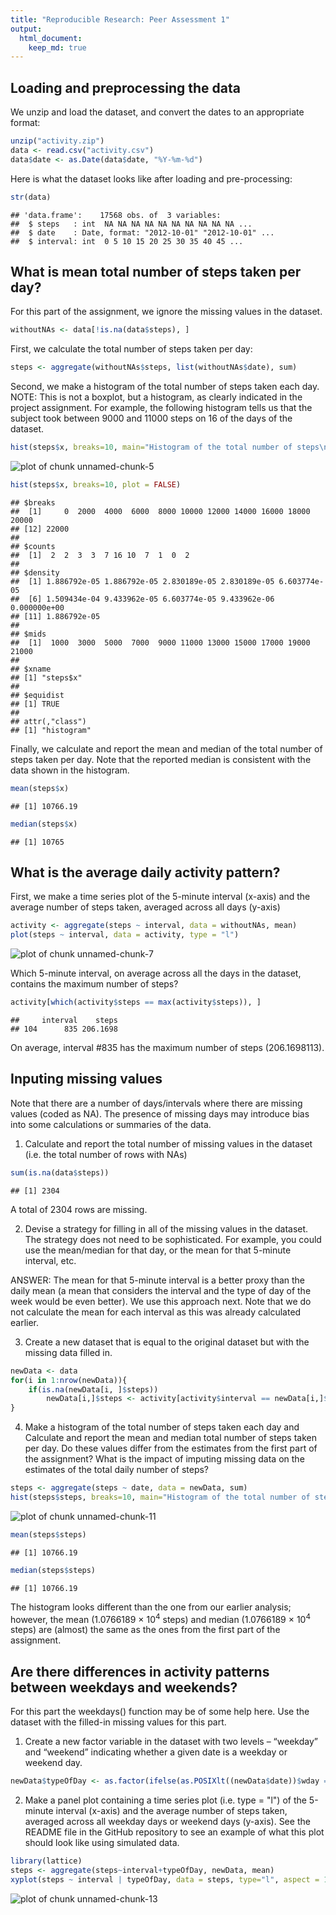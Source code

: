 ```yaml
---
title: "Reproducible Research: Peer Assessment 1"
output: 
  html_document:
    keep_md: true
---
```


## Loading and preprocessing the data
We unzip and load the dataset, and convert the dates to an appropriate format:

```r
unzip("activity.zip")
data <- read.csv("activity.csv")
data$date <- as.Date(data$date, "%Y-%m-%d")
```

Here is what the dataset looks like after loading and pre-processing:

```r
str(data)
```

```
## 'data.frame':	17568 obs. of  3 variables:
##  $ steps   : int  NA NA NA NA NA NA NA NA NA NA ...
##  $ date    : Date, format: "2012-10-01" "2012-10-01" ...
##  $ interval: int  0 5 10 15 20 25 30 35 40 45 ...
```


## What is mean total number of steps taken per day?
For this part of the assignment, we ignore the missing values in the dataset.

```r
withoutNAs <- data[!is.na(data$steps), ]
```

First, we calculate the total number of steps taken per day:

```r
steps <- aggregate(withoutNAs$steps, list(withoutNAs$date), sum)
```

Second, we make a histogram of the total number of steps taken each day. NOTE: This is not a boxplot, but a histogram, as clearly indicated in the project assignment. For example, the following histogram tells us that the subject took between 9000 and 11000 steps on 16 of the days of the dataset.

```r
hist(steps$x, breaks=10, main="Histogram of the total number of steps\ntaken each day", xlab="Steps")
```

![plot of chunk unnamed-chunk-5](figure/unnamed-chunk-5-1.png) 

```r
hist(steps$x, breaks=10, plot = FALSE)
```

```
## $breaks
##  [1]     0  2000  4000  6000  8000 10000 12000 14000 16000 18000 20000
## [12] 22000
## 
## $counts
##  [1]  2  2  3  3  7 16 10  7  1  0  2
## 
## $density
##  [1] 1.886792e-05 1.886792e-05 2.830189e-05 2.830189e-05 6.603774e-05
##  [6] 1.509434e-04 9.433962e-05 6.603774e-05 9.433962e-06 0.000000e+00
## [11] 1.886792e-05
## 
## $mids
##  [1]  1000  3000  5000  7000  9000 11000 13000 15000 17000 19000 21000
## 
## $xname
## [1] "steps$x"
## 
## $equidist
## [1] TRUE
## 
## attr(,"class")
## [1] "histogram"
```
  

Finally, we calculate and report the mean and median of the total number of steps taken per day. Note that the reported median is consistent with the data shown in the histogram.

```r
mean(steps$x)
```

```
## [1] 10766.19
```

```r
median(steps$x)
```

```
## [1] 10765
```


## What is the average daily activity pattern?
First, we make a time series plot of the 5-minute interval (x-axis) and the average number of steps taken, averaged across all days (y-axis)


```r
activity <- aggregate(steps ~ interval, data = withoutNAs, mean)
plot(steps ~ interval, data = activity, type = "l")
```

![plot of chunk unnamed-chunk-7](figure/unnamed-chunk-7-1.png) 

Which 5-minute interval, on average across all the days in the dataset, contains the maximum number of steps?

```r
activity[which(activity$steps == max(activity$steps)), ]
```

```
##     interval    steps
## 104      835 206.1698
```
On average, interval #835 has the maximum number of steps (206.1698113).


## Inputing missing values
Note that there are a number of days/intervals where there are missing values (coded as NA). The presence of missing days may introduce bias into some calculations or summaries of the data.

1. Calculate and report the total number of missing values in the dataset (i.e. the total number of rows with NAs)

```r
sum(is.na(data$steps))
```

```
## [1] 2304
```

A total of 2304 rows are missing.

2. Devise a strategy for filling in all of the missing values in the dataset. The strategy does not need to be sophisticated. For example, you could use the mean/median for that day, or the mean for that 5-minute interval, etc.

ANSWER: The mean for that 5-minute interval is a better proxy than the daily mean (a mean that considers the interval and the type of day of the week would be even better). We use this approach next. Note that we do not calculate the mean for each interval as this was already calculated earlier.

3. Create a new dataset that is equal to the original dataset but with the missing data filled in.

```r
newData <- data
for(i in 1:nrow(newData)){
    if(is.na(newData[i, ]$steps))
        newData[i,]$steps <- activity[activity$interval == newData[i,]$interval, ]$steps
}
```

4. Make a histogram of the total number of steps taken each day and Calculate and report the mean and median total number of steps taken per day. Do these values differ from the estimates from the first part of the assignment? What is the impact of imputing missing data on the estimates of the total daily number of steps?


```r
steps <- aggregate(steps ~ date, data = newData, sum)
hist(steps$steps, breaks=10, main="Histogram of the total number of steps\ntaken each day", xlab="Steps")
```

![plot of chunk unnamed-chunk-11](figure/unnamed-chunk-11-1.png) 

```r
mean(steps$steps)
```

```
## [1] 10766.19
```

```r
median(steps$steps)
```

```
## [1] 10766.19
```

The histogram looks different than the one from our earlier analysis; however, the mean (1.0766189 &times; 10<sup>4</sup> steps) and median (1.0766189 &times; 10<sup>4</sup> steps) are (almost) the same as the ones from the first part of the assignment.

## Are there differences in activity patterns between weekdays and weekends?
For this part the weekdays() function may be of some help here. Use the dataset with the filled-in missing values for this part.

1. Create a new factor variable in the dataset with two levels – “weekday” and “weekend” indicating whether a given date is a weekday or weekend day.

```r
newData$typeOfDay <- as.factor(ifelse(as.POSIXlt((newData$date))$wday == 0 | as.POSIXlt((newData$date))$wday == 6, "weekend", "weekday"))
```

2. Make a panel plot containing a time series plot (i.e. type = "l") of the 5-minute interval (x-axis) and the average number of steps taken, averaged across all weekday days or weekend days (y-axis). See the README file in the GitHub repository to see an example of what this plot should look like using simulated data.

```r
library(lattice)
steps <- aggregate(steps~interval+typeOfDay, newData, mean)
xyplot(steps ~ interval | typeOfDay, data = steps, type="l", aspect = 1/2, ylab = "Number of steps", xlab = "Interval")
```

![plot of chunk unnamed-chunk-13](figure/unnamed-chunk-13-1.png) 

